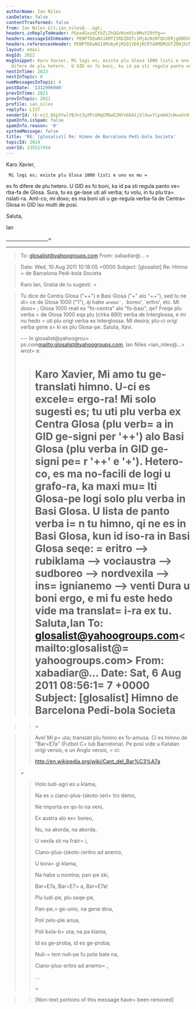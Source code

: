 ```yaml
---
authorName: Ian Niles
canDelete: false
contentTrasformed: false
from: Ian Niles &lt;ian_niles@...&gt;
headers.inReplyToHeader: PGoxdGxzdCtkZjZhQGVHcm91cHMuY29tPg==
headers.messageIdInHeader: PENPTDEwNS1XMTI5RDZDQTc1MjAzNzRFQUJERjg0ODhCMjMwQHBoeC5nYmw+
headers.referencesHeader: PENPTDEwNS1XMzAyRjM2QjVERjRCRTA0MDM2OTZDNjhCMjEwQHBoeC5nYmw+LDxqMXRsc3QrZGY2YUBlR3JvdXBzLmNvbT4=
layout: email
msgId: 2022
msgSnippet: Karo Xavier, Mi logi es; existe plu Glosa 1000 listi e uno ex mu es fo
  difere de plu hetero.  U GID es fo boni, ka id pa sti regula panto verba-fa de Glosa.
nextInTime: 2023
nextInTopic: 0
numMessagesInTopic: 4
postDate: '1312996040'
prevInTime: 2021
prevInTopic: 2021
profile: ian_niles
replyTo: LIST
senderId: lE-ej2_Qkp5YwlYBJnt3yXPiGMqCM8wE2NYvbbA1j5lXwxYlpeW4JcWvwXcHjNlnqN0z_AWwrh8xr6TZ0N9KXdXjMSLZywfw
spamInfo.isSpam: false
spamInfo.reason: '0'
systemMessage: false
title: 'RE: [glosalist] Re: Himno de Barcelona Pedi-bola Societa'
topicId: 2014
userId: 135517454
---
```



Karo Xavier,

 

     Mi logi es; existe plu Glosa 1000 listi e uno ex mu =
es fo difere de plu hetero.  U GID es fo boni, ka id pa sti regula panto ve=
rba-fa de Glosa.  Sura, tu es ge-lase uti ali verba; tu volu, in tu plu tra=
nslati-ra.  Anti-co, mi doxo; es ma boni uti u ge-regula verba-fa de Centra=
 Glosa in GID iso multi de posi.

 

Saluta,

Ian

 

 

__________________=
______________
> To: glosalist@yahoogroups.com 
> From: xabadiar@... =

> Date: Wed, 10 Aug 2011 10:18:05 +0000 
> Subject: [glosalist] Re: Himno =
de Barcelona Pedi-bola Societa 
> 
> 
> 
> Karo Ian, Gratia de tu sugesti. =

> Tu dice de Centra Glosa ("++") e Basi Glosa ("+" alo "++"), sed tu ne di=
ce de 
> Glosa 1000 ("1"), qi habe `anemo', `boreo', `eritro', etc. Mi doxo=
; 
> Glosa 1000 reali es "fo-centra" alo "fo-basi", qe? 
> Freqe plu verba =
de Glosa 1000 eqa plu (cirka 880) verba de Interglossa, 
> e mi nu 
> hedo =
uti plu origi verba ex Interglossa. Mi desira; plu-ci origi verba 
> gene s=
ki 
> ex plu Glosa-pe. 
> Saluta, 
> Xavi. 
> 
> --- In glosalist@yahoogrou=
ps.com<mailto:glosalist@yahoogroups.com>, Ian 
> Niles <ian_niles@...> wrot=
e: 
> > 
> > 
> > Karo Xavier, Mi amo tu ge-translati himno. U-ci es excele=
 ergo-ra! Mi 
> solo sugesti es; tu uti plu verba ex Centra Glosa (plu verb=
a in GID 
> ge-signi per '++') alo Basi Glosa (plu verba in GID ge-signi pe=
r '++' e 
> '+'). Hetero-co, es ma no-facili de logi u grafo-ra, ka maxi mu=
lti 
> Glosa-pe logi solo plu verba in Basi Glosa. U lista de panto verba i=
n 
> tu himno, qi ne es in Basi Glosa, kun id iso-ra in Basi Glosa seqe: 
>=
 eritro --> rubiklama --> vociaustra --> sudboreo --> nordvexila --> 
> ins=
ignianemo --> venti Dura u boni ergo, e mi fu este hedo vide ma 
> translat=
i-ra ex tu. Saluta,Ian 
> > To: glosalist@yahoogroups.com<mailto:glosalist@=
yahoogroups.com> 
> > From: xabadiar@... 
> > Date: Sat, 6 Aug 2011 08:56:1=
7 +0000 
> > Subject: [glosalist] Himno de Barcelona Pedi-bola Societa 
> >=
 
> > 
> > 
> > 
> > 
> > 
> > 
> > 
> > 
> > 
> > 
> > 
> > 
> > 
> > 
> >=
 
> > 
> > 
> > 
> > 
> > 
> > 
> > 
> > 
> > 
> > 
> > 
> > 
> > Ave! Mi p=
uta; translati plu himno es fo-amusa. Ci es himno de "Bar=E7a" 
> (Futbol C=
lub Barcelona). Pe posi vide u Katalan origi versio, e un 
> Anglo versio, =
ci: 
> > 
> > http://en.wikipedia.org/wiki/Cant_del_Bar%C3%A7a 
> > 
> > 
>=
 > 
> > Holo ludi-agri es u klama, 
> > 
> > Na es u ciano-plus-(skoto-)eri=
tro demo, 
> > 
> > Ne importa ex qo-lo na veni, 
> > 
> > Ex austra alo ex=
 boreo, 
> > 
> > Nu, na akorda, na akorda, 
> > 
> > U vexila sti na fratr=
i, 
> > 
> > 
> > 
> > Ciano-plus-(skoto-)eritro ad anemo, 
> > 
> > U kora=
gi klama, 
> > 
> > Na habe u nomina; pan-pe ski, 
> > 
> > Bar=E7a, Bar=E7=
a, Bar=E7a! 
> > 
> > 
> > 
> > Plu ludi-pe, plu seqe-pe, 
> > 
> > Pan-pe,=
 ge-unio, na gene dina, 
> > 
> > Poli zelo-ple anua, 
> > 
> > Poli bola-b=
uta; na pa klama, 
> > 
> > Id es ge-proba, id es ge-proba; 
> > 
> > Nuli-=
tem nuli-pe fu pote bate na, 
> > 
> > 
> > 
> > Ciano-plus-eritro ad anemo=
, 
> > 
> > ... 
> > 
> > 
> > 
> > 
> > 
> > 
> > 
> > 
> > 
> > 
> > 
> >=
 
> > 
> > 
> > 
> > 
> > 
> > 
> > [Non-text portions of this message have=
 been removed] 
> > 
> 
> 
>   		 	   		  

